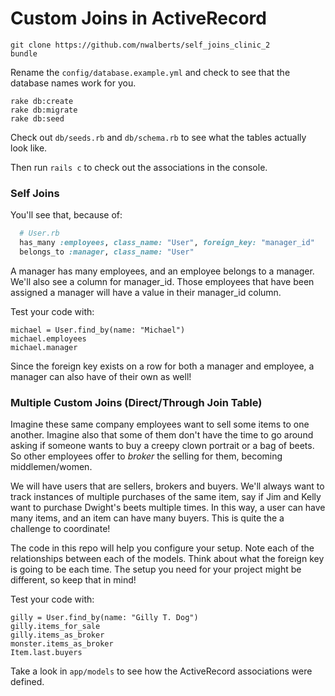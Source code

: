 # Custom Joins in ActiveRecord

```
git clone https://github.com/nwalberts/self_joins_clinic_2
bundle
```

Rename the `config/database.example.yml` and check to see that the database names work for you.

```
rake db:create
rake db:migrate
rake db:seed
```

Check out `db/seeds.rb` and `db/schema.rb` to see what the tables actually look like.

Then run `rails c` to check out the associations in the console.


### Self Joins

You'll see that, because of:
```ruby
  # User.rb
  has_many :employees, class_name: "User", foreign_key: "manager_id"
  belongs_to :manager, class_name: "User"
```

A manager has many employees, and an employee belongs to a manager. We'll also see a column for manager_id. Those employees that have been assigned a manager will have a value in their manager_id column.

Test your code with:
```
michael = User.find_by(name: "Michael")
michael.employees
michael.manager
```

Since the foreign key exists on a row for both a manager and employee, a manager can also have of their own as well!

### Multiple Custom Joins (Direct/Through Join Table)

Imagine these same company employees want to sell some items to one another.
Imagine also that some of them don't have the time to go around asking if someone wants
to buy a creepy clown portrait or a bag of beets. So other employees offer to *broker*
the selling for them, becoming middlemen/women.

We will have users that are sellers, brokers and buyers. We'll always want to track instances of multiple purchases of the same item, say if Jim and Kelly want to purchase Dwight's beets multiple times. In this way, a user can have many items, and an item can have many buyers. This is quite the a challenge to coordinate!

The code in this repo will help you configure your setup. Note each of the relationships between each of the models. Think about what the foreign key is going to be each time. The setup you need for your project might be different, so keep that in mind!

Test your code with:

```
gilly = User.find_by(name: "Gilly T. Dog")
gilly.items_for_sale
gilly.items_as_broker
monster.items_as_broker
Item.last.buyers
```

Take a look in `app/models` to see how the ActiveRecord associations were defined.
